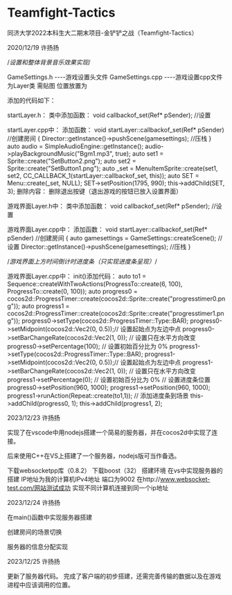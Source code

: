 # Teamfight-Tactics
同济大学2022本科生大二期末项目-金铲铲之战（Teamfight-Tactics）

2020/12/19 许扬扬

/*设置和整体背景音乐效果实现*/

GameSettings.h       ----游戏设置头文件
GameSettings.cpp     ----游戏设置cpp文件
为Layer类 需贴图 位置放置为


添加的代码如下：

startLayer.h：
类中添加函数：
  void callbackof_set(Ref* pSender);  //设置

startLayer.cpp中：
添加函数：
  void startLayer::callbackof_set(Ref* pSender)   //创建房间
  {
	Director::getInstance()->pushScene(gamesettings);   //压栈
  }
  auto audio = SimpleAudioEngine::getInstance();
  audio->playBackgroundMusic("Bgm1.mp3", true);
  auto set1 = Sprite::create("SetButton2.png");
  auto set2 = Sprite::create("SetButton1.png");
  auto _set = MenuItemSprite::create(set1, set2,
	CC_CALLBACK_1(startLayer::callbackof_set, this));
  auto SET = Menu::create(_set, NULL);
  SET->setPosition(1795, 990);
  this->addChild(SET, 3);
删除内容：
删除退出按键（退出游戏的按钮已放入设置界面）

游戏界面Layer.h中：
类中添加函数：
  void callbackof_set(Ref* pSender);  //设置

游戏界面Layer.cpp中：
添加函数：
  void startLayer::callbackof_set(Ref* pSender)   //创建房间
  {
	auto gamesettings = GameSettings::createScene(); //设置
	Director::getInstance()->pushScene(gamesettings);   //压栈
  }


/*游戏界面上方时间倒计时进度条（只实现进度条呈现）*/

游戏界面Layer.cpp中：
init()添加代码：
	auto to1 = Sequence::createWithTwoActions(ProgressTo::create(6, 100), ProgressTo::create(0, 100));
	auto progress0 = cocos2d::ProgressTimer::create(cocos2d::Sprite::create("progresstimer0.png"));
	auto progress1 = cocos2d::ProgressTimer::create(cocos2d::Sprite::create("progresstimer1.png"));
	progress0->setType(cocos2d::ProgressTimer::Type::BAR);
	progress0->setMidpoint(cocos2d::Vec2(0, 0.5));// 设置起始点为左边中点
	progress0->setBarChangeRate(cocos2d::Vec2(1, 0)); // 设置只在水平方向改变
	progress0->setPercentage(100); // 设置初始百分比为 0%
	progress1->setType(cocos2d::ProgressTimer::Type::BAR);
	progress1->setMidpoint(cocos2d::Vec2(0, 0.5));// 设置起始点为左边中点
	progress1->setBarChangeRate(cocos2d::Vec2(1, 0)); // 设置只在水平方向改变
	progress1->setPercentage(0); // 设置初始百分比为 0%
	// 设置进度条位置
	progress0->setPosition(960, 1000);
	progress1->setPosition(960, 1000);
	progress1->runAction(Repeat::create(to1,1));
	// 添加进度条到场景
	this->addChild(progress0, 1);
	this->addChild(progress1, 2);


2023/12/23 许扬扬

实现了在vscode中用nodejs搭建一个简易的服务器，并在cocos2d中实现了连接。

后来使用C++在VS上搭建了一个服务器，nodejs版可当作备选。

下载websocketpp库（0.8.2） 下载boost（32）
搭建环境
在vs中实现服务器的搭建
IP地址为我的计算机IPv4地址 端口为9002
在http://www.websocket-test.com/网站测试成功
实现不同计算机连接到同一个ip地址


2023/12/24 许扬扬

在main()函数中实现服务器搭建

创建房间的场景切换

服务器的信息分配实现


2023/12/25 许扬扬

更新了服务器代码。
完成了客户端的初步搭建，还需完善传输的数据以及在游戏进程中应该调用的位置。